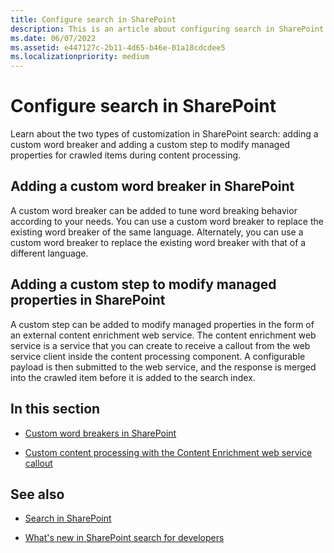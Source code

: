 ```yaml
---
title: Configure search in SharePoint
description: This is an article about configuring search in SharePoint.
ms.date: 06/07/2022
ms.assetid: e447127c-2b11-4d65-b46e-01a18cdcdee5
ms.localizationpriority: medium
---
```



# Configure search in SharePoint
Learn about the two types of customization in SharePoint search: adding a custom word breaker and adding a custom step to modify managed properties for crawled items during content processing.
   

## Adding a custom word breaker in SharePoint
<a name="SP15configsearch_word"> </a>

A custom word breaker can be added to tune word breaking behavior according to your needs. You can use a custom word breaker to replace the existing word breaker of the same language. Alternately, you can use a custom word breaker to replace the existing word breaker with that of a different language.
  
    
    

## Adding a custom step to modify managed properties in SharePoint
<a name="SP15ConfigSearch_customstep"> </a>

A custom step can be added to modify managed properties in the form of an external content enrichment web service. The content enrichment web service is a service that you can create to receive a callout from the web service client inside the content processing component. A configurable payload is then submitted to the web service, and the response is merged into the crawled item before it is added to the search index.
  
    
    

## In this section
<a name="SP15ConfigSearch_customstep"> </a>


-  [Custom word breakers in SharePoint](custom-word-breakers-in-sharepoint-server.md)
    
  
-  [Custom content processing with the Content Enrichment web service callout](custom-content-processing-with-the-content-enrichment-web-service-callout.md)
    
  

## See also
<a name="SP15configsearch_addlresources"> </a>


-  [Search in SharePoint](search-in-sharepoint.md)
    
  
-  [What's new in SharePoint search for developers](what-s-new-in-sharepoint-search-for-developers.md)
    
  

